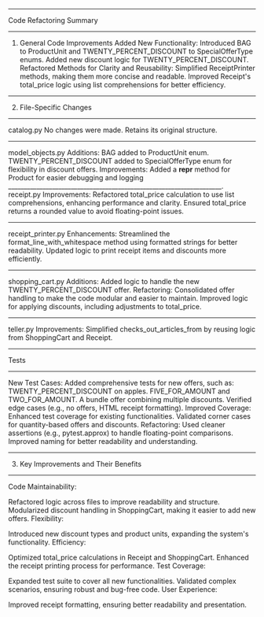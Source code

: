____________________________________________________________________
Code Refactoring Summary
____________________________________________________________________



1. General Code Improvements
Added New Functionality:
Introduced BAG to ProductUnit and TWENTY_PERCENT_DISCOUNT to SpecialOfferType enums.
Added new discount logic for TWENTY_PERCENT_DISCOUNT.
Refactored Methods for Clarity and Reusability:
Simplified ReceiptPrinter methods, making them more concise and readable.
Improved Receipt's total_price logic using list comprehensions for better efficiency.
____________________________________________________________________

2. File-Specific Changes
____________________________________________________________________
catalog.py
No changes were made. Retains its original structure.
____________________________________________________________________
model_objects.py
Additions:
BAG added to ProductUnit enum.
TWENTY_PERCENT_DISCOUNT added to SpecialOfferType enum for flexibility in discount offers.
Improvements:
Added a __repr__ method for Product for easier debugging and logging
____________________________________________________________________.
receipt.py
Improvements:
Refactored total_price calculation to use list comprehensions, enhancing performance and clarity.
Ensured total_price returns a rounded value to avoid floating-point issues.
____________________________________________________________________
receipt_printer.py
Enhancements:
Streamlined the format_line_with_whitespace method using formatted strings for better readability.
Updated logic to print receipt items and discounts more efficiently.
____________________________________________________________________
shopping_cart.py
Additions:
Added logic to handle the new TWENTY_PERCENT_DISCOUNT offer.
Refactoring:
Consolidated offer handling to make the code modular and easier to maintain.
Improved logic for applying discounts, including adjustments to total_price.
____________________________________________________________________
teller.py
Improvements:
Simplified checks_out_articles_from by reusing logic from ShoppingCart and Receipt.
____________________________________________________________________
Tests
____________________________________________________________________
New Test Cases:
Added comprehensive tests for new offers, such as:
TWENTY_PERCENT_DISCOUNT on apples.
FIVE_FOR_AMOUNT and TWO_FOR_AMOUNT.
A bundle offer combining multiple discounts.
Verified edge cases (e.g., no offers, HTML receipt formatting).
Improved Coverage:
Enhanced test coverage for existing functionalities.
Validated corner cases for quantity-based offers and discounts.
Refactoring:
Used cleaner assertions (e.g., pytest.approx) to handle floating-point comparisons.
Improved naming for better readability and understanding.
____________________________________________________________________
3. Key Improvements and Their Benefits
____________________________________________________________________
Code Maintainability:

Refactored logic across files to improve readability and structure.
Modularized discount handling in ShoppingCart, making it easier to add new offers.
Flexibility:

Introduced new discount types and product units, expanding the system's functionality.
Efficiency:

Optimized total_price calculations in Receipt and ShoppingCart.
Enhanced the receipt printing process for performance.
Test Coverage:

Expanded test suite to cover all new functionalities.
Validated complex scenarios, ensuring robust and bug-free code.
User Experience:

Improved receipt formatting, ensuring better readability and presentation.